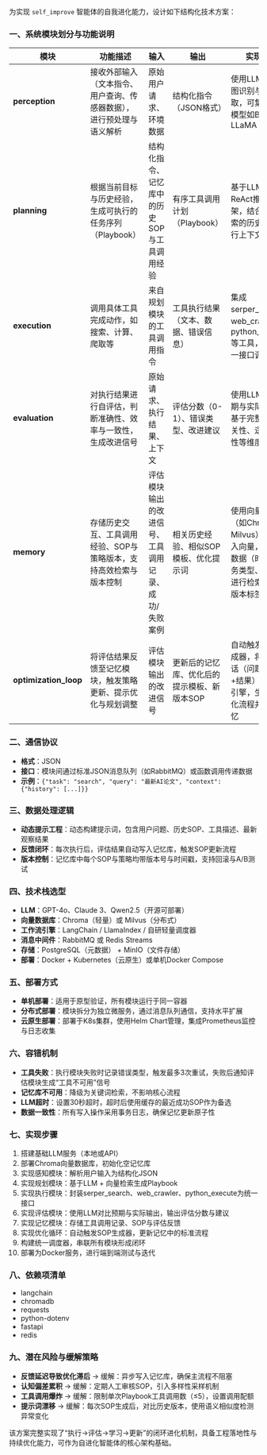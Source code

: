 为实现 `self_improve` 智能体的自我进化能力，设计如下结构化技术方案：

### 一、系统模块划分与功能说明

| 模块 | 功能描述 | 输入 | 输出 | 实现方式 |
|------|----------|------|------|----------|
| **perception** | 接收外部输入（文本指令、用户查询、传感器数据），进行预处理与语义解析 | 原始用户请求、环境数据 | 结构化指令（JSON格式） | 使用LLM进行意图识别与实体抽取，可集成NLP模型如BERT或LLaMA |
| **planning** | 根据当前目标与历史经验，生成可执行的任务序列（Playbook） | 结构化指令、记忆库中的历史SOP与工具调用经验 | 有序工具调用计划（Playbook） | 基于LLM的ReAct推理框架，结合向量检索的历史剧本进行上下文增强 |
| **execution** | 调用具体工具完成动作，如搜索、计算、爬取等 | 来自规划模块的工具调用指令 | 工具执行结果（文本、数据、错误信息） | 集成serper_search、web_crawler、python_execute等工具，通过统一接口调度 |
| **evaluation** | 对执行结果进行自评估，判断准确性、效率与一致性，生成改进信号 | 原始请求、执行结果、上下文 | 评估分数（0-1）、错误类型、改进建议 | 使用LLM对比预期与实际输出，基于完整性、相关性、逻辑一致性等维度打分 |
| **memory** | 存储历史交互、工具调用经验、SOP与策略版本，支持高效检索与版本控制 | 评估模块输出的改进信号、工具调用记录、成功/失败案例 | 相关历史经验、相似SOP模板、优化提示词 | 使用向量数据库（如Chroma、Milvus）存储嵌入向量，结合元数据（时间、任务类型、工具）进行检索，支持版本标签 |
| **optimization_loop** | 将评估结果反馈至记忆模块，触发策略更新、提示优化与规划调整 | 评估模块输出的改进信号 | 更新后的记忆库、优化后的提示模板、新版本SOP | 自动触发SOP生成器，将完整会话（问题+剧本+结果）输入提示引擎，生成标准化流程并存入记忆 |

### 二、通信协议
- **格式**：JSON  
- **接口**：模块间通过标准JSON消息队列（如RabbitMQ）或函数调用传递数据  
- **示例**：`{"task": "search", "query": "最新AI论文", "context": {"history": [...]}}`

### 三、数据处理逻辑
- **动态提示工程**：动态构建提示词，包含用户问题、历史SOP、工具描述、最新观察结果  
- **反馈闭环**：每次执行后，评估结果自动写入记忆库，触发SOP更新流程  
- **版本控制**：记忆库中每个SOP与策略均带版本号与时间戳，支持回滚与A/B测试  

### 四、技术栈选型
- **LLM**：GPT-4o、Claude 3、Qwen2.5（开源可部署）  
- **向量数据库**：Chroma（轻量）或 Milvus（分布式）  
- **工作流引擎**：LangChain / LlamaIndex / 自研轻量调度器  
- **消息中间件**：RabbitMQ 或 Redis Streams  
- **存储**：PostgreSQL（元数据） + MinIO（文件存储）  
- **部署**：Docker + Kubernetes（云原生）或单机Docker Compose  

### 五、部署方式
- **单机部署**：适用于原型验证，所有模块运行于同一容器  
- **分布式部署**：模块拆分为独立微服务，通过消息队列通信，支持水平扩展  
- **云原生部署**：部署于K8s集群，使用Helm Chart管理，集成Prometheus监控与日志收集  

### 六、容错机制
- **工具失败**：执行模块失败时记录错误类型，触发最多3次重试，失败后通知评估模块生成“工具不可用”信号  
- **记忆库不可用**：降级为关键词检索，不影响核心流程  
- **LLM超时**：设置30秒超时，超时后使用缓存的最近成功SOP作为备选  
- **数据一致性**：所有写入操作采用事务日志，确保记忆更新原子性  

### 七、实现步骤
1. 搭建基础LLM服务（本地或API）  
2. 部署Chroma向量数据库，初始化空记忆库  
3. 实现感知模块：解析用户输入为结构化JSON  
4. 实现规划模块：基于LLM + 向量检索生成Playbook  
5. 实现执行模块：封装serper_search、web_crawler、python_execute为统一接口  
6. 实现评估模块：使用LLM对比预期与实际输出，输出评估分数与建议  
7. 实现记忆模块：存储工具调用记录、SOP与评估反馈  
8. 实现优化循环：自动触发SOP生成器，更新记忆中的标准流程  
9. 构建统一调度器，串联所有模块形成闭环  
10. 部署为Docker服务，进行端到端测试与迭代  

### 八、依赖项清单
- langchain  
- chromadb  
- requests  
- python-dotenv  
- fastapi  
- redis  

### 九、潜在风险与缓解策略
- **反馈延迟导致优化滞后** → 缓解：异步写入记忆库，确保主流程不阻塞  
- **认知偏差累积** → 缓解：定期人工审核SOP，引入多样性采样机制  
- **工具调用爆炸** → 缓解：限制单次Playbook工具调用数（≤5），设置调用配额  
- **提示词漂移** → 缓解：每次SOP生成后，对比历史版本，使用语义相似度检测异常变化  

该方案完整实现了“执行→评估→学习→更新”的闭环进化机制，具备工程落地性与持续优化能力，可作为自进化智能体的核心架构基础。